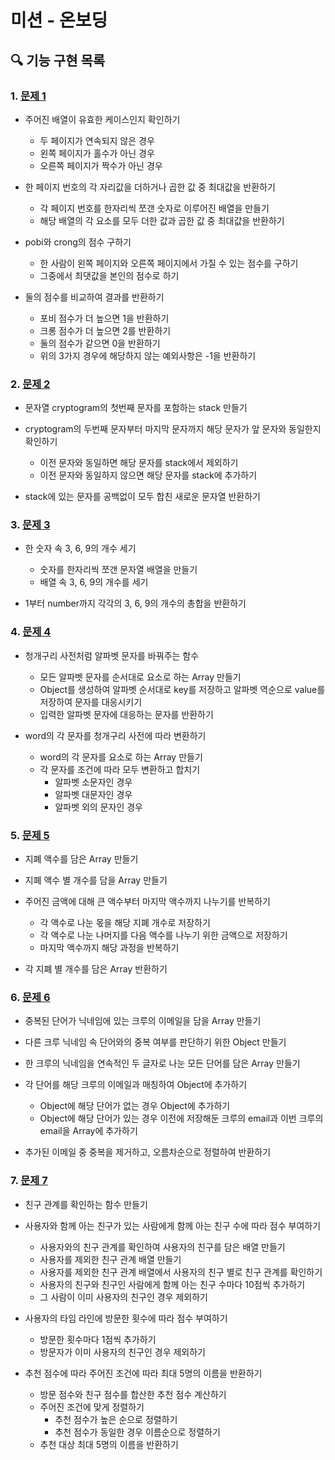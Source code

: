 # 미션 - 온보딩

## 🔍 기능 구현 목록

### 1. [문제 1](src/problem1.js)

- 주어진 배열이 유효한 케이스인지 확인하기

  - 두 페이지가 연속되지 않은 경우
  - 왼쪽 페이지가 홀수가 아닌 경우
  - 오른쪽 페이지가 짝수가 아닌 경우

- 한 페이지 번호의 각 자리값을 더하거나 곱한 값 중 최대값을 반환하기

  - 각 페이지 번호를 한자리씩 쪼갠 숫자로 이루어진 배열을 만들기
  - 해당 배열의 각 요소를 모두 더한 값과 곱한 값 중 최대값을 반환하기

- pobi와 crong의 점수 구하기

  - 한 사람이 왼쪽 페이지와 오른쪽 페이지에서 가질 수 있는 점수를 구하기
  - 그중에서 최댓값을 본인의 점수로 하기

- 둘의 점수를 비교하여 결과를 반환하기

  - 포비 점수가 더 높으면 1을 반환하기
  - 크롱 점수가 더 높으면 2를 반환하기
  - 둘의 점수가 같으면 0을 반환하기
  - 위의 3가지 경우에 해당하지 않는 예외사항은 -1을 반환하기

### 2. [문제 2](src/problem2.js)

- 문자열 cryptogram의 첫번째 문자를 포함하는 stack 만들기
- cryptogram의 두번째 문자부터 마지막 문자까지 해당 문자가 앞 문자와 동일한지 확인하기

  - 이전 문자와 동일하면 해당 문자를 stack에서 제외하기
  - 이전 문자와 동일하지 않으면 해당 문자를 stack에 추가하기

- stack에 있는 문자를 공백없이 모두 합친 새로운 문자열 반환하기

### 3. [문제 3](src/problem3.js)

- 한 숫자 속 3, 6, 9의 개수 세기

  - 숫자를 한자리씩 쪼갠 문자열 배열을 만들기
  - 배열 속 3, 6, 9의 개수를 세기

- 1부터 number까지 각각의 3, 6, 9의 개수의 총합을 반환하기

### 4. [문제 4](src/problem4.js)

- 청개구리 사전처럼 알파벳 문자를 바꿔주는 함수

  - 모든 알파벳 문자를 순서대로 요소로 하는 Array 만들기
  - Object를 생성하여 알파벳 순서대로 key를 저장하고 알파벳 역순으로 value를 저장하여 문자를 대응시키기
  - 입력한 알파벳 문자에 대응하는 문자를 반환하기

- word의 각 문자를 청개구리 사전에 따라 변환하기

  - word의 각 문자를 요소로 하는 Array 만들기
  - 각 문자를 조건에 따라 모두 변환하고 합치기
    - 알파벳 소문자인 경우
    - 알파벳 대문자인 경우
    - 알파벳 외의 문자인 경우

### 5. [문제 5](src/problem5.js)

- 지폐 액수를 담은 Array 만들기
- 지폐 액수 별 개수를 담을 Array 만들기
- 주어진 금액에 대해 큰 액수부터 마지막 액수까지 나누기를 반복하기

  - 각 액수로 나눈 몫을 해당 지폐 개수로 저장하기
  - 각 액수로 나눈 나머지를 다음 액수를 나누기 위한 금액으로 저장하기
  - 마지막 액수까지 해당 과정을 반복하기

- 각 지폐 별 개수를 담은 Array 반환하기

### 6. [문제 6](src/problem6.js)

- 중복된 단어가 닉네임에 있는 크루의 이메일을 담을 Array 만들기
- 다른 크루 닉네임 속 단어와의 중복 여부를 판단하기 위한 Object 만들기
- 한 크루의 닉네임을 연속적인 두 글자로 나눈 모든 단어를 담은 Array 만들기
- 각 단어를 해당 크루의 이메일과 매칭하여 Object에 추가하기

  - Object에 해당 단어가 없는 경우 Object에 추가하기
  - Object에 해당 단어가 있는 경우 이전에 저장해둔 크루의 email과 이번 크루의 email을 Array에 추가하기

- 추가된 이메일 중 중복을 제거하고, 오름차순으로 정렬하여 반환하기

### 7. [문제 7](src/problem7.js)

- 친구 관계를 확인하는 함수 만들기
- 사용자와 함께 아는 친구가 있는 사람에게 함께 아는 친구 수에 따라 점수 부여하기

  - 사용자와의 친구 관계를 확인하여 사용자의 친구를 담은 배열 만들기
  - 사용자를 제외한 친구 관계 배열 만들기
  - 사용자를 제외한 친구 관계 배열에서 사용자의 친구 별로 친구 관계를 확인하기
  - 사용자의 친구와 친구인 사람에게 함께 아는 친구 수마다 10점씩 추가하기
  - 그 사람이 이미 사용자의 친구인 경우 제외하기

- 사용자의 타임 라인에 방문한 횟수에 따라 점수 부여하기

  - 방문한 횟수마다 1점씩 추가하기
  - 방문자가 이미 사용자의 친구인 경우 제외하기

- 추천 점수에 따라 주어진 조건에 따라 최대 5명의 이름을 반환하기

  - 방문 점수와 친구 점수를 합산한 추천 점수 계산하기
  - 주어진 조건에 맞게 정렬하기
    - 추천 점수가 높은 순으로 정렬하기
    - 추천 점수가 동일한 경우 이름순으로 정렬하기
  - 추천 대상 최대 5명의 이름을 반환하기
